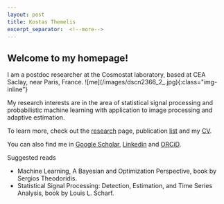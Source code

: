 ```yaml
---
layout: post
title: Kostas Themelis
excerpt_separator:  <!--more-->
---
```


## Welcome to my homepage!

<p>
I am a postdoc researcher at the Cosmostat laboratory, based at CEA Saclay, near Paris, France. 
![me](/images/dscn2366_2_.jpg){:class="img-inline"}

My research interests are in the area of statistical signal processing and probabilistic machine learning with application to image processing and adaptive estimation.

To learn more, check out the [research](https://themelis.github.io/research.html "research") page, publication [list](https://themelis.github.io/publications.html "pubs") and my [CV]( https://themelis.github.io/contact.html"contact").

You can also find me in [Google Scholar](http://scholar.google.gr/citations?user=q6vZ-pwAAAAJ&hl=en "scholar"), [Linkedin](http://www.linkedin.com/pub/konstantinos-themelis/13/625/266 "linkedin") and [ORCiD](http://orcid.org/0000-0002-0090-4312 "ORCiD").
</p>

Suggested reads

* Machine Learning, A Bayesian and Optimization Perspective, book by Sergios Theodoridis.
* Statistical Signal Processing: Detection, Estimation, and Time Series Analysis, book by Louis L. Scharf.
